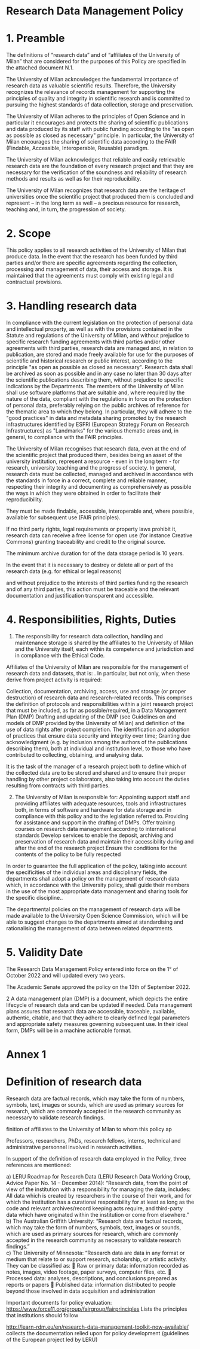 # Research Data Management Policy  

# 1. Preamble  

The definitions of “research data” and of “affiliates of the University of Milan” that are considered for the purposes of this Policy are specified in the attached document N.1.  

The University of Milan acknowledges the fundamental importance of research data as valuable scientific results. Therefore, the University recognizes the relevance of records management for supporting the principles of quality and integrity in scientific research and is committed to pursuing the highest standards of data collection, storage and preservation.  

The University of Milan adheres to the principles of Open Science and in particular it encourages and protects the sharing of scientific publications and data produced by its staff with public funding according to the "as open as possible as closed as necessary" principle.  In particular, the University of Milan encourages the sharing of scientific data according to the FAIR (Findable, Accessible, Interoperable, Reusable) paradigm.  

The University of Milan acknowledges that reliable and easily retrievable research data are the foundation of every research project and that they are necessary for the verification of the soundness and reliability of research methods and results as well as for their reproducibility.  

The University of Milan recognizes that research data are the heritage of universities once the scientific project that produced them is concluded and represent – in the long term as well – a precious resource for research, teaching and, in turn, the progression of society.  

# 2. Scope  

This policy applies to all research activities of the University of Milan that produce data. In the event that the research has been funded by third parties and/or there are specific agreements regarding the collection, processing and management of data, their access and storage. It is maintained that the     agreements must comply with existing legal and contractual provisions.  

# 3. Handling research data  

In compliance with the current legislation on the protection of personal data and intellectual property, as well as with the provisions contained in the Statute and regulations of the University of Milan, and without prejudice to specific research funding agreements with third parties and/or other agreements with third parties, research data are managed and, in relation to publication, are stored and made freely available for use for the purposes of scientific and historical research or public interest, according to the principle "as open as possible as closed as necessary". Research data shall be archived as soon as possible and in any case no later than 30 days after the scientific publications describing them, without prejudice to specific indications by the Departments. The members of the University of Milan shall use software platforms that are suitable and, where required by the nature of the data, compliant with the regulations in force on the protection of personal data, preferably relying on the public archives of reference for the thematic area to which they belong. In particular, they will adhere to the "good practices" in data and metadata sharing promoted by the research infrastructures identified by ESFRI (European Strategy Forum on Research Infrastructures) as "Landmarks" for the various thematic areas and, in general, to compliance with the FAIR principles.  

The University of Milan recognises that research data, even at the end of the scientific project that produced them, besides being an asset of the university institution, represent a resource - even in the long term - for research, university teaching and the progress of society. In general, research data must be collected, managed and archived in accordance with the standards in force in a correct, complete and reliable manner, respecting their integrity and documenting as comprehensively as possible the ways in which they were obtained in order to facilitate their reproducibility.  

They must be made findable, accessible, interoperable and, where possible, available for subsequent use (FAIR principles).  

If no third party rights, legal requirements or property laws prohibit it, research data can receive a free license for open use (for instance Creative Commons) granting traceability and credit to the original source.  

The minimum archive duration for of the data storage period is 10 years.  

In the event that it is necessary to destroy or delete all or part of the research data (e.g. for ethical or legal reasons)  

and without prejudice to the interests of third parties funding the research and of any third parties, this action must be traceable and the relevant documentation and justification transparent and accessible.  

# 4. Responsibilities, Rights, Duties  

1. The responsibility for research data collection, handling and maintenance storage is shared by the affiliates to the University of Milan and the University itself, each within its competence and jurisdiction and in compliance with the Ethical Code.  

Affiliates of the University of Milan are responsible for the management of research  data and datasets, that is: . In particular, but not only, when these derive from project activity is required:  

Collection, documentation, archiving, access, use and storage (or proper destruction) of research data and research-related records. This comprises the definition of protocols and responsibilities within a joint research project that must be included, as far as possible/required, in a Data Management Plan (DMP) Drafting and updating of the DMP (see Guidelines on and models of DMP provided by the University of Milan) and definition of the use of data rights after project completion. The identification and adoption of practices that ensure data security and integrity over time; Granting due acknowledgment (e.g. by inclusion among the authors of the publications describing them), both at individual and institution level, to those who have contributed to collecting, obtaining, and analysing data.  

It is the task of the manager of a research project both to define which of the collected data are to be stored and shared and to ensure their proper handling by other project collaborators, also taking into account the duties resulting from contracts with third parties.  

2. The University of Milan is responsible for: Appointing support staff and providing affiliates with adequate resources, tools and infrastructures both, in terms of software and hardware for data storage and in compliance with this policy and to the legislation referred to. Providing for assistance and support in the drafting of DMPs. Offer training courses on research data management according to international standards Develop services to enable the deposit, archiving and preservation of research data and maintain their accessibility during and after the end of the research project Ensure the conditions for the contents of the policy to be fully respected  

In order to guarantee the full application of the policy, taking into account the specificities of the individual areas and disciplinary fields, the departments shall adopt a policy on the management of research data which, in accordance with the University policy, shall guide their members in the use of the most appropriate data management and sharing tools for the specific discipline..  

The departmental policies on the management of research data will be made available to the University Open Science Commission, which will be able to suggest changes to the departments aimed at standardising and rationalising the management of data between related departments.  

# 5. Validity Date  

The Research Data Management Policy entered into force on the 1° of October 2022 and will updated every two years.  

The Academic Senate approved the policy on the 13th of September 2022.  

2 A data management plan (DMP) is a document, which depicts the entire lifecycle of research data and can be updated if needed. Data management plans assures that research data are accessible, traceable, available, authentic, citable, and that they adhere to clearly defined legal parameters and appropriate safety measures governing subsequent use. In their ideal form, DMPs will be in a machine actionable format.  

# Annex 1  

# Definition of research data  

Research data are factual records, which may take the form of numbers, symbols, text, images or sounds, which are used as primary sources for research, which are commonly accepted in the research community as necessary to validate research findings.  

finition of affiliates to the University of Milan to whom this policy ap  

Professors, researchers, PhDs, research fellows, interns, technical and administrative personnel involved in research activities.  

In support of the definition of research data employed in the Policy, three references are mentioned:  

a) LERU Roadmap for Research Data (LERU Research Data Working Group, Advice Paper No. 14 – December 2014): “Research data, from the point of view of the institution with a responsibility for managing the data, includes: All data which is created by researchers in the course of their work, and for which the institution has a curational responsibility for at least as long as the code and relevant archives/record keeping acts require, and third-party data which have originated within the institution or come from elsewhere.”   
b) The Australian Griffith University: “Research data are factual records, which may take the form of numbers, symbols, text, images or sounds, which are used as primary sources for research, which are commonly accepted in the research community as necessary to validate research findings.”   
c) The University of Minnesota: “Research data are data in any format or medium that relate to or support research, scholarship, or artistic activity. They can be classified as:  Raw or primary data: information recorded as notes, images, video footage, paper surveys, computer files, etc.  Processed data: analyses, descriptions, and conclusions prepared as reports or papers  Published data: information distributed to people beyond those involved in data acquisition and administration  

Important documents for policy evaluation: https://www.force11.org/group/fairgroup/fairprinciples Lists the principles that institutions should follow  

http://learn-rdm.eu/en/research-data-management-toolkit-now-available/ collects the documentation relied upon for policy development (guidelines of the European project led by LERU)  